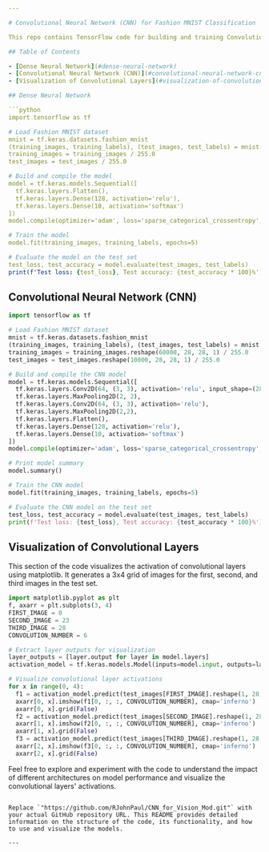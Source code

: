```yaml
---

# Convolutional Neural Network (CNN) for Fashion MNIST Classification

This repo contains TensorFlow code for building and training Convolutional Neural Networks (CNNs) on the Fashion MNIST dataset. The code is provided in two models, one using a simple Dense neural network and the other using a Convolutional Neural Network.

## Table of Contents

- [Dense Neural Network](#dense-neural-network)
- [Convolutional Neural Network (CNN)](#convolutional-neural-network-cnn)
- [Visualization of Convolutional Layers](#visualization-of-convolutional-layers)

## Dense Neural Network

```python
import tensorflow as tf

# Load Fashion MNIST dataset
mnist = tf.keras.datasets.fashion_mnist
(training_images, training_labels), (test_images, test_labels) = mnist.load_data()
training_images = training_images / 255.0
test_images = test_images / 255.0

# Build and compile the model
model = tf.keras.models.Sequential([
  tf.keras.layers.Flatten(),
  tf.keras.layers.Dense(128, activation='relu'),
  tf.keras.layers.Dense(10, activation='softmax')
])
model.compile(optimizer='adam', loss='sparse_categorical_crossentropy', metrics=['accuracy'])

# Train the model
model.fit(training_images, training_labels, epochs=5)

# Evaluate the model on the test set
test_loss, test_accuracy = model.evaluate(test_images, test_labels)
print(f'Test loss: {test_loss}, Test accuracy: {test_accuracy * 100}%')
```

## Convolutional Neural Network (CNN)

```python
import tensorflow as tf

# Load Fashion MNIST dataset
mnist = tf.keras.datasets.fashion_mnist
(training_images, training_labels), (test_images, test_labels) = mnist.load_data()
training_images = training_images.reshape(60000, 28, 28, 1) / 255.0
test_images = test_images.reshape(10000, 28, 28, 1) / 255.0

# Build and compile the CNN model
model = tf.keras.models.Sequential([
  tf.keras.layers.Conv2D(64, (3, 3), activation='relu', input_shape=(28, 28, 1)),
  tf.keras.layers.MaxPooling2D(2, 2),
  tf.keras.layers.Conv2D(64, (3, 3), activation='relu'),
  tf.keras.layers.MaxPooling2D(2,2),
  tf.keras.layers.Flatten(),
  tf.keras.layers.Dense(128, activation='relu'),
  tf.keras.layers.Dense(10, activation='softmax')
])
model.compile(optimizer='adam', loss='sparse_categorical_crossentropy', metrics=['accuracy'])

# Print model summary
model.summary()

# Train the CNN model
model.fit(training_images, training_labels, epochs=5)

# Evaluate the CNN model on the test set
test_loss, test_accuracy = model.evaluate(test_images, test_labels)
print(f'Test loss: {test_loss}, Test accuracy: {test_accuracy * 100}%')
```

## Visualization of Convolutional Layers

This section of the code visualizes the activation of convolutional layers using matplotlib. It generates a 3x4 grid of images for the first, second, and third images in the test set.

```python
import matplotlib.pyplot as plt
f, axarr = plt.subplots(3, 4)
FIRST_IMAGE = 0
SECOND_IMAGE = 23
THIRD_IMAGE = 28
CONVOLUTION_NUMBER = 6

# Extract layer outputs for visualization
layer_outputs = [layer.output for layer in model.layers]
activation_model = tf.keras.models.Model(inputs=model.input, outputs=layer_outputs)

# Visualize convolutional layer activations
for x in range(0, 4):
  f1 = activation_model.predict(test_images[FIRST_IMAGE].reshape(1, 28, 28, 1))[x]
  axarr[0, x].imshow(f1[0, :, :, CONVOLUTION_NUMBER], cmap='inferno')
  axarr[0, x].grid(False)
  f2 = activation_model.predict(test_images[SECOND_IMAGE].reshape(1, 28, 28, 1))[x]
  axarr[1, x].imshow(f2[0, :, :, CONVOLUTION_NUMBER], cmap='inferno')
  axarr[1, x].grid(False)
  f3 = activation_model.predict(test_images[THIRD_IMAGE].reshape(1, 28, 28, 1))[x]
  axarr[2, x].imshow(f3[0, :, :, CONVOLUTION_NUMBER], cmap='inferno')
  axarr[2, x].grid(False)
```

Feel free to explore and experiment with the code to understand the impact of different architectures on model performance and visualize the convolutional layers' activations.
```

Replace `"https://github.com/RJohnPaul/CNN_for_Vision_Mod.git"` with your actual GitHub repository URL. This README provides detailed information on the structure of the code, its functionality, and how to use and visualize the models.

---
```

